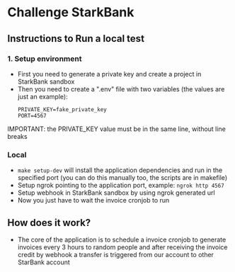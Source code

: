 # Challenge StarkBank

## Instructions to Run a local test

### 1. Setup environment
- First you need to generate a private key and create a project in StarkBank sandbox
- Then you need to create a ".env" file with two variables (the values are just an example):
    ```
    PRIVATE_KEY=fake_private_key
    PORT=4567 
    ```
 IMPORTANT: the PRIVATE_KEY value must be in the same line, without line breaks
### Local
- `make setup-dev` will install the application dependencies and run in the specified port (you can do this manually too, the scripts are in makefile)
- Setup ngrok pointing to the application port, example: `ngrok http 4567`
- Setup webhook in StarkBank sandbox by using ngrok generated url
- Now you just have to wait the invoice cronjob to run

## How does it work?
- The core of the application is to schedule a invoice cronjob to generate invoices every 3 hours to random people and after receiving the invoice credit by webhook a transfer is triggered from our account to other StarBank account


